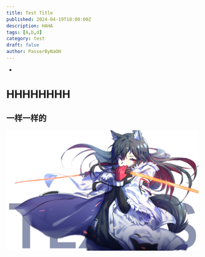```yaml
---
title: Test Title
published: 2024-04-19T18:00:00Z
description: HAHA
tags: [A,b,d]
category: test
draft: false
author: PasserByNaOH
---
```


-

# HHHHHHHH

## 一样一样的

![aaaaaaa](https://raw.githubusercontent.com/PasserByNaOH/PicGo/main/blogPic/1.jpg)